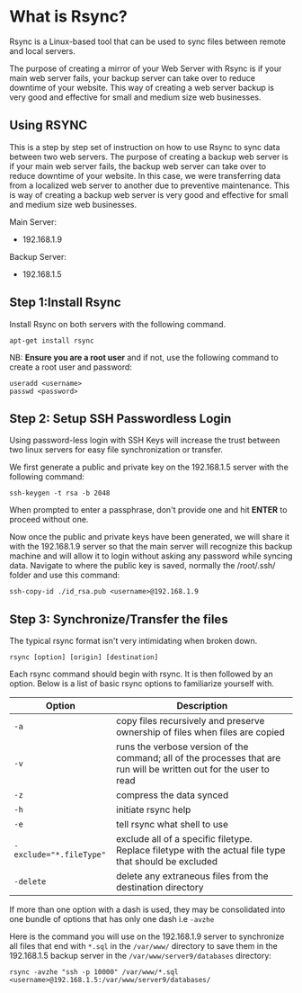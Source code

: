 # What is Rsync?

Rsync is a Linux-based tool that can be used to sync files between remote and local servers.

The purpose of creating a mirror of your Web Server with Rsync is if your main web server fails, your backup server can take over to reduce downtime of your website. This way of creating a web server backup is very good and effective for small and medium size web businesses.

## Using RSYNC

This is a step by step set of instruction on how to use Rsync to sync data between two web servers. The purpose of creating a backup web server is if your main web server fails, the backup web server can take over to reduce downtime of your website. In this case, we were transferring data from a localized web server to another due to preventive maintenance. This is way of creating a backup web server is very good and effective for small and medium size web businesses.

Main Server: 
* 192.168.1.9

Backup Server:
* 192.168.1.5

## Step 1:Install Rsync

Install Rsync on both servers with the following command.

```
apt-get install rsync
```

NB: **Ensure you are a root user** and if not, use the following command to create a root user and password:

```
useradd <username>
passwd <password>
```

## Step 2: Setup SSH Passwordless Login

Using password-less login with SSH Keys will increase the trust between two linux servers for easy file synchronization or transfer.

We first generate a public and private key on the 192.168.1.5 server with the following command:

```
ssh-keygen -t rsa -b 2048
```

When prompted to enter a passphrase, don't provide one and hit **ENTER** to proceed without one. 

Now once the public and private keys have been generated, we will share it with the 192.168.1.9 server so that the main server will recognize this backup machine and will allow it to login without asking any password while syncing data. Navigate to where the public key is saved, normally the /root/.ssh/ folder and use this command:

```
ssh-copy-id ./id_rsa.pub <username>@192.168.1.9
```

## Step 3: Synchronize/Transfer the files 

The typical rsync format isn't very intimidating when broken down.

```
rsync [option] [origin] [destination]
```

Each rsync command should begin with rsync. It is then followed by an option. Below is a list of basic rsync options to familiarize yourself with.

| Option | Description |
| ------ | ----------- |
| `-a` | copy files recursively and preserve ownership of files when files are copied |
| `-v` | runs the verbose version of the command; all of the processes that are run will be written out for the user to read|
| `-z` | compress the data synced |
| `-h` | initiate rsync help |
| `-e` | tell rsync what shell to use |
| `-exclude="*.fileType"` | exclude all of a specific filetype. Replace filetype with the actual file type that should be excluded |
| `-delete` | delete any extraneous files from the destination directory |

If more than one option with a dash is used, they may be consolidated into one bundle of options that has only one dash i.e `-avzhe`

Here is the command you will use on the 192.168.1.9 server to synchronize all files that end with `*.sql` in the `/var/www/` directory to save them in the 192.168.1.5 backup server in the `/var/www/server9/databases` directory:

```
rsync -avzhe "ssh -p 10000" /var/www/*.sql <username>@192.168.1.5:/var/www/server9/databases/
```

